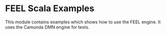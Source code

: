 # FEEL Scala Examples

This module contains examples which shows how to use the FEEL engine. It uses the Camunda DMN engine for tests.
